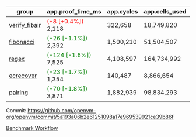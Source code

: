 | group | app.proof_time_ms | app.cycles | app.cells_used | leaf.proof_time_ms | leaf.cycles | leaf.cells_used |
| -- | -- | -- | -- | -- | -- | -- |
| [verify_fibair](https://github.com/openvm-org/openvm/blob/benchmark-results/benchmarks-pr/2013/verify_fibair-5a193a06b2e61251098a17e969539921ce39b86f.md) |<span style='color: red'>(+8 [+0.4%])</span> 2,118 |  322,658 |  18,749,820 |- | - | - |
| [fibonacci](https://github.com/openvm-org/openvm/blob/benchmark-results/benchmarks-pr/2013/fibonacci-5a193a06b2e61251098a17e969539921ce39b86f.md) |<span style='color: green'>(-26 [-1.1%])</span> 2,392 |  1,500,210 |  51,504,507 |- | - | - |
| [regex](https://github.com/openvm-org/openvm/blob/benchmark-results/benchmarks-pr/2013/regex-5a193a06b2e61251098a17e969539921ce39b86f.md) |<span style='color: green'>(-124 [-1.6%])</span> 7,525 |  4,108,597 |  164,734,992 |- | - | - |
| [ecrecover](https://github.com/openvm-org/openvm/blob/benchmark-results/benchmarks-pr/2013/ecrecover-5a193a06b2e61251098a17e969539921ce39b86f.md) |<span style='color: green'>(-23 [-1.7%])</span> 1,354 |  140,487 |  8,866,654 |- | - | - |
| [pairing](https://github.com/openvm-org/openvm/blob/benchmark-results/benchmarks-pr/2013/pairing-5a193a06b2e61251098a17e969539921ce39b86f.md) |<span style='color: green'>(-70 [-1.8%])</span> 3,871 |  1,882,939 |  98,834,293 |- | - | - |


Commit: https://github.com/openvm-org/openvm/commit/5a193a06b2e61251098a17e969539921ce39b86f

[Benchmark Workflow](https://github.com/openvm-org/openvm/actions/runs/17107066515)
